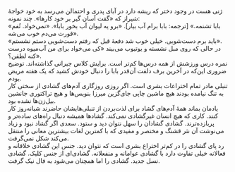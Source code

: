 <!-- 
.. title: سخت می‌گیرد جهان بر مردمان سخت‌کوش
.. slug: 2015-03-22-on-the-value-of-laziness
.. date: 2015-03-22 19:34:04 UTC+01:00
.. tags: 
.. category: 
.. link: 
.. description: 
.. type: text
-->

ژنی هست در وجود دختر که ریشه دارد در آبای پدری و احتمالن می‌رسد به خود خواجهٔ شیراز که «گفت آسان گیر بر خود کارها». چند نمونه:  
«بابا تشنمه.» [ترجمه: بابا برام آب بیار]. «برو یه لیوان آب بخور بابا». «نمی‌خواد. تُفم قورت می‌دم خوب می‌شه».  
«باید برم دست‌شویی. خیلی خوب شد دفعهٔ قبل که رفتم دست‌شویی دستم نشستم».  
در حالی که روی مبل نشسته و یوتیوب می‌بیند «کی می‌خواد برای من آب‌میوه درست کنه لطفن؟».  
نمره درس ورزشش از همه درس‌ها کم‌تر است. برایش کلاس جبرانی گذاشته‌اند. توضیح ضروری این‌که در آخرین برف دلفت آن‌قدر بابا را دنبال خودش کشید که یک هفته مریض بودم.  
تنبلی مادر تمام اختراعات بشری است. اگر روزی روزگاری آدم‌های گشادی از سختی کار به تنگ نیامده بودند هیچ ماشین چاپی جای‌گزین میرزا بنویس‌ها و هیچ تراکتوری جانشین بیل‌‌زن‌ها نشده بود.  
یادمان بماند همهٔ آدم‌های گشاد برای لذت‌بردن از تنبلی‌هایشان حاضرند شبانه‌روز کار کنند. کاری که هیچ انسان غیرگشادی نمی‌کند. گشادها همیشه دنبال راه‌های ساده‌تر و پربازده‌ترند. گشادی گشادان را سهل نتوان دید و ستود.  سعدی اگر گشاد نبود و زیاد می‌نوشت آن نثر قشنگ و مختصر و مفیدی که با کمترین لغات بیشترین معانی را منتقل می‌کند شکل نمی‌گرفت.  
رد پای گشادی را در کم‌تر اختراع بشری است که نتوان دید. جنس این گشادی خلاقانه و فعالانه خیلی تفاوت دارد با گشادی عوامانه و منفعلانه. گشادی‌ای از جنس کلیک. گشادی نسل جدید. گشادی را اما همچنان می‌شود به فال نیک گرفت.

